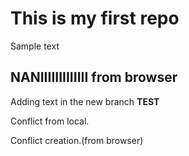 # This is my first repo

Sample text

## NANIIIIIIIIIIIII from browser

Adding text in the new branch **TEST**

Conflict from local.


Conflict creation.(from browser)
